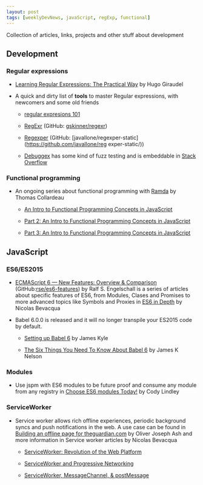 ```yaml
---
layout: post
tags: [weeklyDevNews, javaScript, regExp, functional]
---
```


Collection of articles, links, projects and other stuff about development

## Development

### Regular expressions

*   [Learning Regular Expressions: The Practical Way](http://hugogiraudel.com/2015/08/19/learning-regular-expressions-the-practical-way/) by Hugo Giraudel

*   A quick and dirty list of **tools** to master Regular expressions, with newcomers and some old friends

    *   [regular expresions 101](https://regex101.com/)

    *   [RegExr](http://www.regexr.com/)  (GitHub: [gskinner/regexr](https://github.com/gskinner/regexr))

    *   [Regexper](http://regexper.com/) (GitHub: [javallone/regexper-static](https://github.com/javallone/reg exper-static/))

    *   [Debuggex](https://www.debuggex.com/) has some kind of fuzz testing and is embeddable in [Stack   Overflow](http://stackoverflow.com/)

### Functional programming

*   An ongoing series about functional programming with [Ramda](http://ramdajs.com) by Thomas Collardeau

    *   [An Intro to Functional Programming Concepts in JavaScript](https://medium.com/@collardeau/intro-to-functional-programming-concepts-in-javascript-b0650773139c)

    *   [Part 2: An Intro to Functional Programming Concepts in JavaScript](https://medium.com/@collardeau/intro-to-functional-programming-concepts-in-javascript-part-2-f45228c49eed)

    *   [Part 3: An Intro to Functional Programming Concepts in   JavaScript](https://medium.com/@collardeau/part-3-an-intro-to-functional-programming-concepts-in-javascript-febf9368ffe6)

## JavaScript

### ES6/ES2015

*   [ECMAScript 6 — New Features: Overview & Comparison](http://es6-features.org/) (GitHub:[rse/es6-features](https://github.com/rse/es6-features)) by Ralf S. Engelschall is a series of articles about specific features of ES6, from Modules, Clases and Promises to more advanced topics like Symbols and Proxies in [ES6 in Depth](https://ponyfoo.com/articles/tagged/es6-in-depth) by Nicolas Bevacqua

*   Babel 6.0.0 is released and it will no longer transpile your ES2015 code by default.

    *   [Setting up Babel 6](http://babeljs.io/blog/2015/10/31/setting-up-babel-6/) by James Kyle

    *   [The Six Things You Need To Know About Babel 6](http://jamesknelson.com/the-six-things-you-need-to-know-about-babel-6/) by James K Nelson

### Modules

*   Use jspm with ES6 modules to be future proof and consume any module from any registry in [Choose ES6 modules Today!](http://developer.telerik.com/featured/choose-es6-modules-today/) by Cody Lindley

### ServiceWorker

*   Service worker allows rich offline experiences, periodic background syncs and push notifications in the web. A use case can be found in [Building an offline page for theguardian.com](https://www.theguardian.com/info/developer-blog/2015/nov/04/building-an-offline-page-for-theguardiancom) by Oliver Joseph Ash and more information in Service worker articles by Nicolas Bevacqua

    *   [ServiceWorker: Revolution of the Web Platform](https://ponyfoo.com/articles/serviceworker-revolution)

    *   [ServiceWorker and Progressive Networking](https://ponyfoo.com/articles/progressive-networking-serviceworker)

    *   [ServiceWorker, MessageChannel, & postMessage](https://ponyfoo.com/articles/serviceworker-messagechannel-postmessage)
